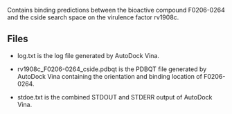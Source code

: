 Contains binding predictions between the bioactive compound F0206-0264 and the cside search space on the virulence factor rv1908c.

## Files

- log.txt is the log file generated by AutoDock Vina.

- rv1908c_F0206-0264_cside.pdbqt is the PDBQT file generated by AutoDock Vina containing the orientation and binding location of F0206-0264.

- stdoe.txt is the combined STDOUT and STDERR output of AutoDock Vina.

